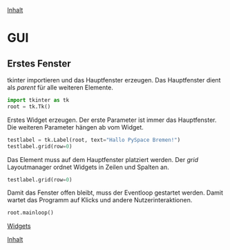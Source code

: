 [Inhalt](../agenda.md)

# GUI

## Erstes Fenster

tkinter importieren und das Hauptfenster erzeugen. Das Hauptfenster dient als *parent* für alle weiteren Elemente.

```python
import tkinter as tk
root = tk.Tk()
```

Erstes Widget erzeugen. Der erste Parameter ist immer das Hauptfenster. Die weiteren Parameter hängen ab vom Widget.

```python
testlabel = tk.Label(root, text="Hallo PySpace Bremen!")
testlabel.grid(row=0)
```

Das Element muss auf dem Hauptfenster platziert werden. Der *grid* Layoutmanager ordnet Widgets in Zeilen und Spalten an.

```python
testlabel.grid(row=0)
```

Damit das Fenster offen bleibt, muss der Eventloop gestartet werden. Damit wartet das Programm auf Klicks und andere Nutzerinteraktionen.

```python
root.mainloop()
```

[Widgets](03_widgets.md)

[Inhalt](../agenda.md)
